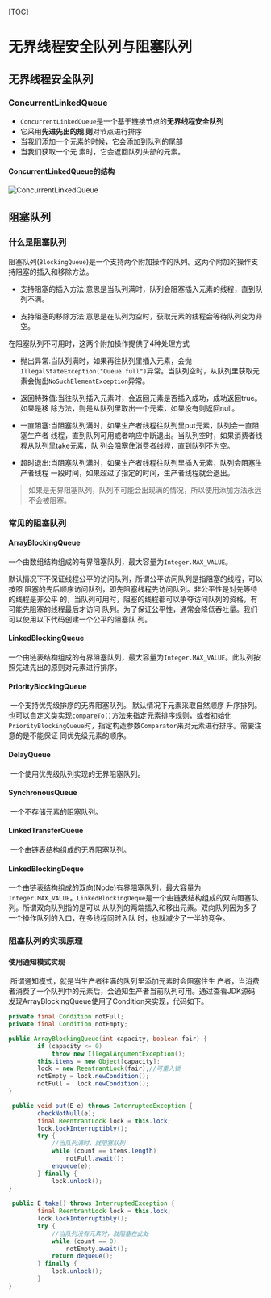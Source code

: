 [TOC]



# 无界线程安全队列与阻塞队列

## 无界线程安全队列

### ConcurrentLinkedQueue

- `ConcurrentLinkedQueue`是一个基于链接节点的**无界线程安全队列**
- 它采用**先进先出的规 则**对节点进行排序
- 当我们添加一个元素的时候，它会添加到队列的尾部
- 当我们获取一个元 素时，它会返回队列头部的元素。

#### ConcurrentLinkedQueue的结构

![ConcurrentLinkedQueue](https://cdn.jsdelivr.net/gh/zjmJavaByte/images/img/202205121518968.png)



## 阻塞队列

### 什么是阻塞队列

​		阻塞队列(`BlockingQueue`)是一个支持两个附加操作的队列。这两个附加的操作支持阻塞的插入和移除方法。 

- 支持阻塞的插入方法:意思是当队列满时，队列会阻塞插入元素的线程，直到队列不满。

- 支持阻塞的移除方法:意思是在队列为空时，获取元素的线程会等待队列变为非空。

在阻塞队列不可用时，这两个附加操作提供了4种处理方式

- 抛出异常:当队列满时，如果再往队列里插入元素，会抛`IllegalStateException("Queue full")`异常。当队列空时，从队列里获取元素会抛出`NoSuchElementException`异常。

- 返回特殊值:当往队列插入元素时，会返回元素是否插入成功，成功返回true。如果是移 除方法，则是从队列里取出一个元素，如果没有则返回null。

- 一直阻塞:当阻塞队列满时，如果生产者线程往队列里put元素，队列会一直阻塞生产者 线程，直到队列可用或者响应中断退出。当队列空时，如果消费者线程从队列里take元素，队 列会阻塞住消费者线程，直到队列不为空。

- 超时退出:当阻塞队列满时，如果生产者线程往队列里插入元素，队列会阻塞生产者线程 一段时间，如果超过了指定的时间，生产者线程就会退出。

> 如果是无界阻塞队列，队列不可能会出现满的情况，所以使用添加方法永远不会被阻塞。

### 常见的阻塞队列

#### ArrayBlockingQueue

​		一个由数组结构组成的有界阻塞队列，最大容量为`Integer.MAX_VALUE`。

​		默认情况下不保证线程公平的访问队列，所谓公平访问队列是指阻塞的线程，可以按照 阻塞的先后顺序访问队列，即先阻塞线程先访问队列。非公平性是对先等待的线程是非公平 的，当队列可用时，阻塞的线程都可以争夺访问队列的资格，有可能先阻塞的线程最后才访问 队列。为了保证公平性，通常会降低吞吐量。我们可以使用以下代码创建一个公平的阻塞队 列。

#### LinkedBlockingQueue

​		一个由链表结构组成的有界阻塞队列，最大容量为`Integer.MAX_VALUE`。此队列按照先进先出的原则对元素进行排序。

#### PriorityBlockingQueue

​		一个支持优先级排序的无界阻塞队列。 默认情况下元素采取自然顺序 升序排列。也可以自定义类实现`compareTo()`方法来指定元素排序规则，或者初始化 `PriorityBlockingQueue`时，指定构造参数`Comparator`来对元素进行排序。需要注意的是不能保证 同优先级元素的顺序。

#### DelayQueue

​		一个使用优先级队列实现的无界阻塞队列。

#### SynchronousQueue

​		一个不存储元素的阻塞队列。

#### LinkedTransferQueue

​		一个由链表结构组成的无界阻塞队列。 

#### LinkedBlockingDeque

​		一个由链表结构组成的双向(Node)有界阻塞队列，最大容量为`Integer.MAX_VALUE`。`LinkedBlockingDeque`是一个由链表结构组成的双向阻塞队列。所谓双向队列指的是可以 从队列的两端插入和移出元素。双向队列因为多了一个操作队列的入口，在多线程同时入队 时，也就减少了一半的竞争。

### 阻塞队列的实现原理

#### 使用通知模式实现

​		所谓通知模式，就是当生产者往满的队列里添加元素时会阻塞住生 产者，当消费者消费了一个队列中的元素后，会通知生产者当前队列可用。通过查看JDK源码 发现ArrayBlockingQueue使用了Condition来实现，代码如下。

```java
private final Condition notFull;
private final Condition notEmpty;

public ArrayBlockingQueue(int capacity, boolean fair) {
        if (capacity <= 0)
            throw new IllegalArgumentException();
        this.items = new Object[capacity];
        lock = new ReentrantLock(fair);//可重入锁
        notEmpty = lock.newCondition();
        notFull =  lock.newCondition();
}

 public void put(E e) throws InterruptedException {
        checkNotNull(e);
        final ReentrantLock lock = this.lock;
        lock.lockInterruptibly();
        try {
          	//当队列满时，就阻塞队列
            while (count == items.length)
                notFull.await();
            enqueue(e);
        } finally {
            lock.unlock();
}
   
 public E take() throws InterruptedException {
        final ReentrantLock lock = this.lock;
        lock.lockInterruptibly();
        try {
          	//当队列没有元素时，就阻塞在此处
            while (count == 0)
                notEmpty.await();
            return dequeue();
        } finally {
            lock.unlock();
        }
}
```

